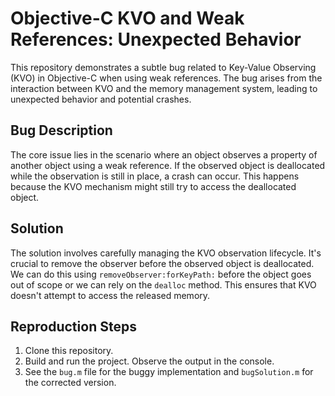 # Objective-C KVO and Weak References: Unexpected Behavior

This repository demonstrates a subtle bug related to Key-Value Observing (KVO) in Objective-C when using weak references. The bug arises from the interaction between KVO and the memory management system, leading to unexpected behavior and potential crashes.

## Bug Description

The core issue lies in the scenario where an object observes a property of another object using a weak reference. If the observed object is deallocated while the observation is still in place, a crash can occur. This happens because the KVO mechanism might still try to access the deallocated object.

## Solution

The solution involves carefully managing the KVO observation lifecycle.  It's crucial to remove the observer before the observed object is deallocated. We can do this using `removeObserver:forKeyPath:` before the object goes out of scope or we can rely on the `dealloc` method.  This ensures that KVO doesn't attempt to access the released memory.

## Reproduction Steps

1. Clone this repository.
2. Build and run the project. Observe the output in the console. 
3. See the `bug.m` file for the buggy implementation and `bugSolution.m` for the corrected version.
